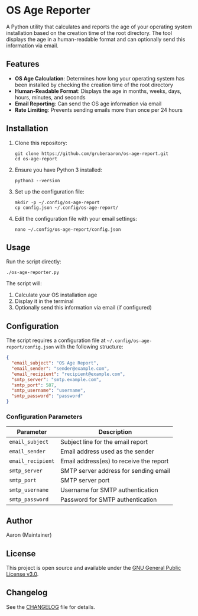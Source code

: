 # OS Age Reporter

A Python utility that calculates and reports the age of your operating system installation based on the creation time of the root directory. The tool displays the age in a human-readable format and can optionally send this information via email.

## Features

- **OS Age Calculation**: Determines how long your operating system has been installed by checking the creation time of the root directory
- **Human-Readable Format**: Displays the age in months, weeks, days, hours, minutes, and seconds
- **Email Reporting**: Can send the OS age information via email
- **Rate Limiting**: Prevents sending emails more than once per 24 hours

## Installation

1. Clone this repository:
   ```
   git clone https://github.com/gruberaaron/os-age-report.git
   cd os-age-report
   ```

2. Ensure you have Python 3 installed:
   ```
   python3 --version
   ```

3. Set up the configuration file:
   ```
   mkdir -p ~/.config/os-age-report
   cp config.json ~/.config/os-age-report/
   ```

4. Edit the configuration file with your email settings:
   ```
   nano ~/.config/os-age-report/config.json
   ```

## Usage

Run the script directly:

```
./os-age-reporter.py
```

The script will:
1. Calculate your OS installation age
2. Display it in the terminal
3. Optionally send this information via email (if configured)

## Configuration

The script requires a configuration file at `~/.config/os-age-report/config.json` with the following structure:

```json
{
  "email_subject": "OS Age Report",
  "email_sender": "sender@example.com",
  "email_recipient": "recipient@example.com",
  "smtp_server": "smtp.example.com",
  "smtp_port": 587,
  "smtp_username": "username",
  "smtp_password": "password"
}
```

### Configuration Parameters

| Parameter | Description |
|-----------|-------------|
| `email_subject` | Subject line for the email report |
| `email_sender` | Email address used as the sender |
| `email_recipient` | Email address(es) to receive the report |
| `smtp_server` | SMTP server address for sending email |
| `smtp_port` | SMTP server port |
| `smtp_username` | Username for SMTP authentication |
| `smtp_password` | Password for SMTP authentication |

## Author

Aaron (Maintainer)

## License

This project is open source and available under the [GNU General Public License v3.0](./LICENSE).

## Changelog

See the [CHANGELOG][changelog] file for details.

[changelog]: ./CHANGELOG.md